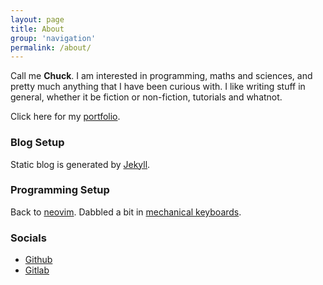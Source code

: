 ```yaml
---
layout: page
title: About
group: 'navigation'
permalink: /about/
---
```


Call me **Chuck**. I am interested in programming, maths and sciences, and pretty much anything that I
have been curious with. I like writing stuff in general, whether it be fiction or non-fiction, tutorials
and whatnot.

Click here for my [portfolio][portfolio].

### Blog Setup

Static blog is generated by [Jekyll][jekyll].

### Programming Setup

Back to [neovim][nvim]. Dabbled a bit in [mechanical keyboards](https://youtu.be/fa84HE21Bzw).

### Socials

- [Github][github]
- [Gitlab][gitlab]

[portfolio]: /portfolio/
[jekyll]: https://www.github.com/jekyll/jekyll
[nvim]: https://neovim.io
[github]: https://www.github.com/cheukyin699
[gitlab]: https://www.gitlab.com/chucksys
